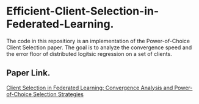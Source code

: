 # Efficient-Client-Selection-in-Federated-Learning.

The code in this repositiory is an implementation of the Power-of-Choice Client Selection paper. The goal is to analyze the convergence speed and the error floor of distributed logitsic regression on a set of clients. 

## Paper Link.
[Client Selection in Federated Learning: Convergence Analysis and Power-of-Choice Selection Strategies](https://arxiv.org/pdf/2010.01243.pdf)
